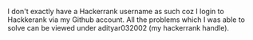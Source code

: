I don't exactly have a Hackerrank username as such coz I login to Hackkerank via my Github account. All the problems which I was able to solve can be viewed under adityar032002 (my hackerrank handle). 
